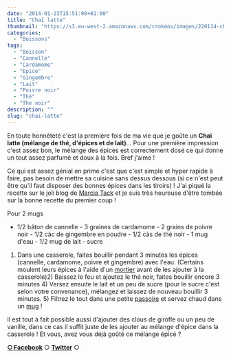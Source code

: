```yaml
---
date: "2014-01-23T15:51:00+01:00"
title: "Chaï latte"
thumbnail: "https://s3.eu-west-2.amazonaws.com/crokmou/images/220114-chai-latte-tea.jpg"
categories:
  - "Boissons"
tags:
  - "Boisson"
  - "Cannelle"
  - "Cardamome"
  - "Epice"
  - "Gingembre"
  - "Lait"
  - "Poivre noir"
  - "Thé"
  - "The noir"
description: ""
slug: "chai-latte"
---
```


En toute honnêteté c'est la première fois de ma vie que je goûte un **Chaï latte (mélange de thé, d'épices et de lait)**... Pour une première impression c'est assez bon, le mélange des épices est correctement dosé ce qui donne un tout assez parfumé et doux à la fois. Bref j'aime !

Ce qui est assez génial en prime c'est que c'est simple et hyper rapide à faire, pas besoin de mettre sa cuisine sans dessus dessous (si ce n'est peut être qu'il faut disposer des bonnes épices dans les tiroirs) ! J'ai piqué la recette sur le joli blog de [Marcia Tack](http://www.marciatack.fr/recette-chai-tea-latte/) et je suis très heureuse d'être tombée sur la bonne recette du premier coup !

Pour 2 mugs

- 1/2 bâton de cannelle - 3 graines de cardamome - 2 grains de poivre noir - 1/2 càc de gingembre en poudre - 1/2 càs de thé noir - 1 mug d'eau - 1/2 mug de lait - sucre

1) Dans une casserole, faites bouillir pendant 3 minutes les épices (cannelle, cardamome, poivre et gingembre) avec l'eau. (Certains moulent leurs épices à l'aide d'un [mortier](http://www.rueducommerce.fr/m/pl/malid:43774615) avant de les ajouter à la casserole)2) Baissez le feu et ajoutez le thé noir, faites bouillir encore 3 minutes 4) Versez ensuite le lait et un peu de sucre (pour le sucre c'est selon votre convenance), mélangez et laissez de nouveau bouillir 3 minutes. 5) Filtrez le tout dans une petite [passoire](http://www.rueducommerce.fr/index/passoire) et servez chaud dans un [mug](http://www.rueducommerce.fr/m/pl/malid:4769906) !

Il est tout à fait possible aussi d'ajouter des clous de girofle ou un peu de vanille, dans ce cas il suffit juste de les ajouter au mélange d'épice dans la casserole ! Et vous, avez vous déjà goûté ce mélange épicé ?

[**○<span style="font-size: xx-small; margin: 0px; outline: 0px; padding: 0px;"><span style="font-family: Arial, Helvetica, sans-serif; margin: 0px; outline: 0px; padding: 0px;"> </span></span>Facebook**](https://www.facebook.com/pages/CroKMou/148093255259077) ○ [**Twitter**](https://twitter.com/Crokmou) ○
